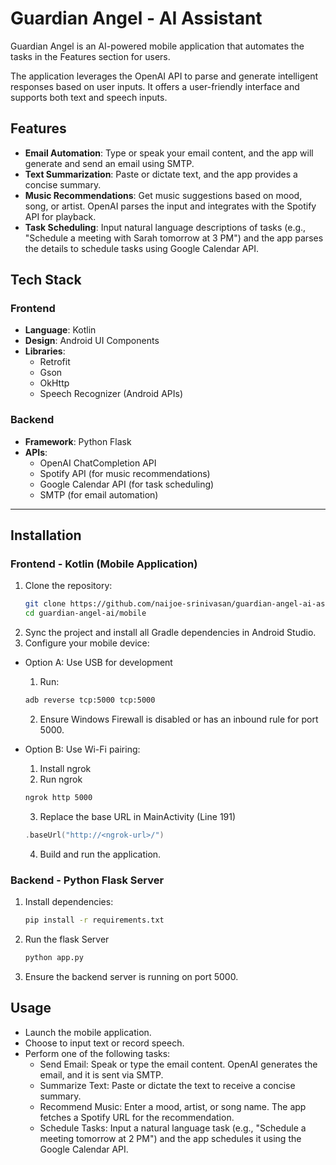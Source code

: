 
# Guardian Angel - AI Assistant

Guardian Angel is an AI-powered mobile application that automates the tasks in the Features section for users.

The application leverages the OpenAI API to parse and generate intelligent responses based on user inputs. It offers a user-friendly interface and supports both text and speech inputs.


## Features


- **Email Automation**: Type or speak your email content, and the app will generate and send an email using SMTP.  
- **Text Summarization**: Paste or dictate text, and the app provides a concise summary.  
- **Music Recommendations**: Get music suggestions based on mood, song, or artist. OpenAI parses the input and integrates with the Spotify API for playback.  
- **Task Scheduling**: Input natural language descriptions of tasks (e.g., "Schedule a meeting with Sarah tomorrow at 3 PM") and the app parses the details to schedule tasks using Google Calendar API.


## Tech Stack

### Frontend
- **Language**: Kotlin
- **Design**: Android UI Components
- **Libraries**:  
  - Retrofit  
  - Gson  
  - OkHttp  
  - Speech Recognizer (Android APIs)

### Backend
- **Framework**: Python Flask  
- **APIs**:  
  - OpenAI ChatCompletion API  
  - Spotify API (for music recommendations)  
  - Google Calendar API (for task scheduling)  
  - SMTP (for email automation)

---


## Installation

### Frontend - Kotlin (Mobile Application)

1. Clone the repository:
   ```bash
   git clone https://github.com/naijoe-srinivasan/guardian-angel-ai-assistant.git
   cd guardian-angel-ai/mobile
    ```
2. Sync the project and install all Gradle dependencies in Android Studio.
3. Configure your mobile device:
- Option A: Use USB for development
    1. Run:

    ```bash 
    adb reverse tcp:5000 tcp:5000
    ```
    2. Ensure Windows Firewall is disabled or has an inbound rule for port 5000.

- Option B: Use Wi-Fi pairing:
    1. Install ngrok
    2. Run ngrok

    ``` bash
    ngrok http 5000
    ```
    3. Replace the base URL in MainActivity (Line 191)

    ```kotlin
    .baseUrl("http://<ngrok-url>/")

    ```
    4. Build and run the application.

### Backend - Python Flask Server
1. Install dependencies:
    ```bash
    pip install -r requirements.txt
    ```
2. Run the flask Server 
    ```bash 
    python app.py
    ```
3. Ensure the backend server is running on port 5000.







## Usage

- Launch the mobile application.
- Choose to input text or record speech.
- Perform one of the following tasks:
    - Send Email: Speak or type the email content. OpenAI generates the email, and it is sent via SMTP.
    - Summarize Text: Paste or dictate the text to receive a concise summary.
    - Recommend Music: Enter a mood, artist, or song name. The app fetches a Spotify URL for the recommendation.
    - Schedule Tasks: Input a natural language task (e.g., "Schedule a meeting tomorrow at 2 PM") and the app schedules it using the Google Calendar API.

